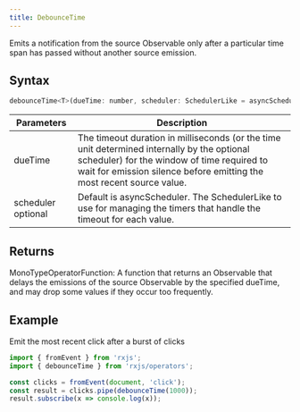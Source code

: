 ```yaml
---
title: DebounceTime
---
```


Emits a notification from the source Observable only after a particular time span has passed without another source emission.


## Syntax 

```javascript
debounceTime<T>(dueTime: number, scheduler: SchedulerLike = asyncScheduler): MonoTypeOperatorFunction<T>
```

| Parameters | Description |
| ---------- | ----------- |
| dueTime | The timeout duration in milliseconds (or the time unit determined internally by the optional scheduler) for the window of time required to wait for emission silence before emitting the most recent source value. |
| scheduler optional | Default is asyncScheduler. The SchedulerLike to use for managing the timers that handle the timeout for each value. |


## Returns

MonoTypeOperatorFunction<T>: A function that returns an Observable that delays the emissions of the source Observable by the specified dueTime, and may drop some values if they occur too frequently.


## Example

Emit the most recent click after a burst of clicks
```javascript
import { fromEvent } from 'rxjs';
import { debounceTime } from 'rxjs/operators';

const clicks = fromEvent(document, 'click');
const result = clicks.pipe(debounceTime(1000));
result.subscribe(x => console.log(x));
```